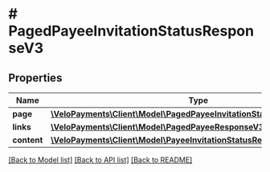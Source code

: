 # # PagedPayeeInvitationStatusResponseV3

## Properties

Name | Type | Description | Notes
------------ | ------------- | ------------- | -------------
**page** | [**\VeloPayments\Client\Model\PagedPayeeInvitationStatusResponseV3Page**](PagedPayeeInvitationStatusResponseV3Page.md) |  | [optional]
**links** | [**\VeloPayments\Client\Model\PagedPayeeResponseV3Links[]**](PagedPayeeResponseV3Links.md) |  | [optional]
**content** | [**\VeloPayments\Client\Model\PayeeInvitationStatusResponseV3[]**](PayeeInvitationStatusResponseV3.md) |  | [optional]

[[Back to Model list]](../../README.md#models) [[Back to API list]](../../README.md#endpoints) [[Back to README]](../../README.md)
